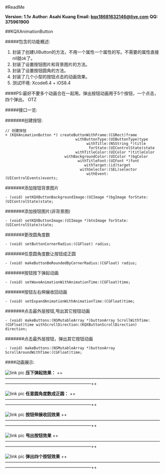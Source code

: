 
#ReadMe

**Version: 1.1v**
**Author: Asahi Kuang**
**Email: kqx18681632146@live.com**
**QQ: 375961900**

##KQXAnimationButton

#####包含的功能概述:
1. 封装了创建UIButton的方法，不用一个属性一个属性的写。不需要的属性直接nil就ok了。
2. 封装了设置按钮图片和背景图片的方法。
3. 封装了设置按钮圆角的方法。  
4. 封装了几个小型的按钮点击的动画效果。
5. 测试环境: Xcode6.4 + iOS8.4

####PS:最好不要多个动画合在一起用。弹出按钮动画用于5个按钮，一个点击，四个弹出。 OTZ

#####接口一览:

#######创建按钮:
```
// 创建按钮
+ (KQXAnimationButton *) createButtonWithFrame:(CGRect)frame
                                withButtonType:(UIButtonType)type
                                     withTitle:(NSString *)title
                                      forState:(UIControlState)state
                                withTitleColor:(UIColor *)titleColor
                           withBackgroundColor:(UIColor *)bgColor
                                 withTitleFont:(UIFont *)font
                                    withTarget:(id)target
                                  withSelector:(SEL)selector
                                     withEvent:(UIControlEvents)events;
```

#######添加按钮背景图片
```
- (void) setKQXButtonBackgroundImage:(UIImage *)bgImage forState:(UIControlState)state;
```
#######添加按钮图片(非背景图)
```
- (void) setKQXButtonImage:(UIImage *)btnImage forState:(UIControlState)state;
```
#######更改圆角度数
```
- (void) setButtonCornerRadius:(CGFloat) radius;
```
#######任意圆角度数让按钮成正圆
```
- (void) makeButtonBeRoundedByCornerRadius:(CGFloat) radius;
```
#######按钮按下弹起动画
```
- (void) setWaveAnimationWithAnimationTime:(CGFloat)time;
```
#######按钮左右伸展收回动画
```
- (void) setExpandAnimationWithAnimationTime:(CGFloat)time;
```
#######点击最外层按钮,甩出其它按钮动画
```
- (void) makeButtons:(NSMutableArray *)buttonArray ScrollWithTime:(CGFloat)time withScrollDirection:(KQXButtonScrollDirection) direction;
```
#######点击最外层按钮，弹出其它按钮动画
```
- (void) makeButtons:(NSMutableArray *)buttonArray ScrollAroundWithTime:(CGFloat)time;
```
####动画展示:


![link pic](http://a3.qpic.cn/psb?/V106iJhq3r5pvo/k5qbQ3g4o.GelvvLrdRdRFskeSAc9huF*U5KflxHMyE!/b/dGQBAAAAAAAA&bo=4AENAuABDQICGDw!&rf=viewer_4)
	**压下弹起效果：**
    ++————————————————————————————————————————————————————————++
    

![link pic](http://a3.qpic.cn/psb?/V106iJhq3r5pvo/oDcqjuUyynMCkTOXP463*8DJXaMsPc2otkjvhAq8zKE!/b/dGQBAAAAAAAA&bo=4wFyAuMBcgICGDw!&rf=viewer_4)
	**任意圆角度数成正圆：**
    ++————————————————————————————————————————————————————————++
    
![link pic](http://a2.qpic.cn/psb?/V106iJhq3r5pvo/8.s74uUmZodiMSS3u44V0KxJ9kCJDloZKD0Hsj0MVto!/b/dGMBAAAAAAAA&bo=4wH6AeMB.gECGDw!&rf=viewer_4)
	**按钮伸展收回效果**
        ++————————————————————————————————————————————————————————++
        
        
![link pic](http://a2.qpic.cn/psb?/V106iJhq3r5pvo/m7jKzAZimYWqY0CrP4yiwK.6k1JVr4Mdi2YqG4T44Is!/b/dGMBAAAAAAAA&bo=4QGfAuEBnwICGDw!&rf=viewer_4)
	**甩出按钮效果**
        ++————————————————————————————————————————————————————————++
    
![link pic](http://a2.qpic.cn/psb?/V106iJhq3r5pvo/Lpig03jtXGssYXUrHTUEDIndEklMomo21x6MscctrQA!/b/dGMBAAAAAAAA&bo=3gHWAd4B1gECGDw!&rf=viewer_4)
	**弹出四个按钮效果**
        ++————————————————————————————————————————————————————————++
